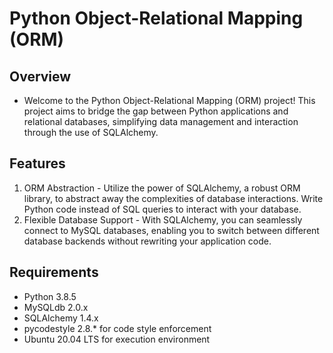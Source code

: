 # Python Object-Relational Mapping (ORM)

## Overview
- Welcome to the Python Object-Relational Mapping (ORM) project! This project aims to bridge the gap between Python applications and relational databases, simplifying data management and interaction through the use of SQLAlchemy.
## Features 
 1. ORM Abstraction - Utilize the power of SQLAlchemy, a robust ORM library, to abstract away the complexities of database interactions. Write Python code instead of SQL queries to interact with your database.
 2. Flexible Database Support - With SQLAlchemy, you can seamlessly connect to MySQL databases, enabling you to switch between different database backends without rewriting your application code.

## Requirements
- Python 3.8.5
- MySQLdb 2.0.x
- SQLAlchemy 1.4.x
- pycodestyle 2.8.* for code style enforcement
- Ubuntu 20.04 LTS for execution environment

